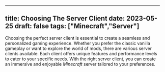  ---
title: Choosing The  Server Client
date: 2023-05-25
draft: false
tags: ["Minecraft","Server"]
---
Choosing the perfect server client is essential to create a seamless and personalized gaming experience. Whether you prefer the classic vanilla gameplay or want to explore the world of mods, there are various server clients available. Each client offers unique features and performance levels to cater to your specific needs. With the right server client, you can create an immersive and enjoyable _Minecraft_ server tailored to your preferences.

